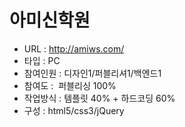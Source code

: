 # 아미신학원
- URL  : http://amiws.com/
- 타입 : PC
- 참여인원 : 디자인1/퍼블리셔1/백엔드1
- 참여도 :  퍼블리싱 100%
- 작업방식 : 템플릿 40% + 하드코딩 60%
- 구성 : html5/css3/jQuery
